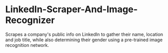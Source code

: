 # LinkedIn-Scraper-And-Image-Recognizer
Scrapes a company's public info on LinkedIn to gather their name, location and job title, while also determining their gender using a pre-trained image recognition network. 
